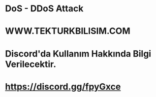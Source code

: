 # DoS - DDoS Attack 
# WWW.TEKTURKBILISIM.COM
# Discord'da Kullanım Hakkında Bilgi Verilecektir.
# https://discord.gg/fpyGxce